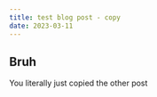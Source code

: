 ```yaml
---
title: test blog post - copy
date: 2023-03-11
---
```


## Bruh
You literally just copied the other post